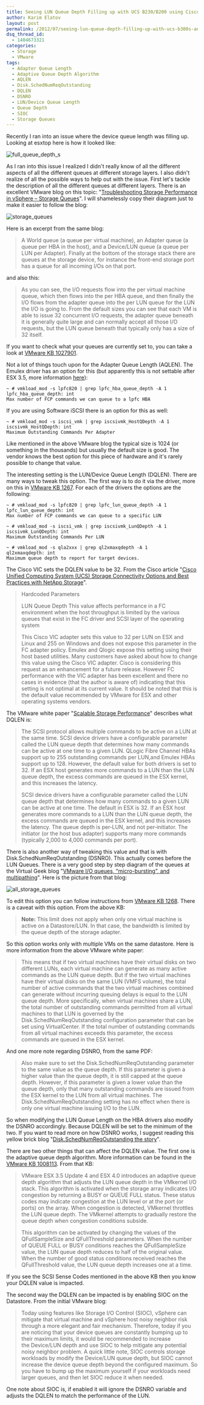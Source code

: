 ```yaml
---
title: Seeing LUN Queue Depth Filling up with UCS B230/B200 using Cisco VICs and EMC VMAX
author: Karim Elatov
layout: post
permalink: /2012/07/seeing-lun-queue-depth-filling-up-with-ucs-b300s-and-emc-vmax/
dsq_thread_id:
  - 1404673321
categories:
  - Storage
  - VMware
tags:
  - Adapter Queue Length
  - Adaptive Queue Depth Algorithm
  - AQLEN
  - Disk.SchedNumReqOutstanding
  - DQLEN
  - DSNRO
  - LUN/Device Queue Length
  - Queue Depth
  - SIOC
  - Storage Queues
---
```

Recently I ran into an issue where the device queue length was filling up. Looking at esxtop here is how it looked like:

![full_queue_depth_s](http://virtuallyhyper.com/wp-content/uploads/2012/07/full_queue_depth_s.png")

As I ran into this issue I realized I didn't really know of all the different aspects of all the different queues at different storage layers. I also didn't realize of all the possible ways to help out with the issue. First let's tackle the description of all the different queues at different layers. There is an excellent VMware blog on this topic: "[Troubleshooting Storage Performance in vSphere – Storage Queues](http://blogs.vmware.com/vsphere/2012/07/troubleshooting-storage-performance-in-vsphere-part-5-storage-queues.html)". I will shamelessly copy their diagram just to make it easier to follow the blog:

![storage_queues](http://virtuallyhyper.com/wp-content/uploads/2012/07/storage_queues1.png)

Here is an excerpt from the same blog:

> A World queue (a queue per virtual machine), an Adapter queue (a queue per HBA in the host), and a Device/LUN queue (a queue per LUN per Adapter). Finally at the bottom of the storage stack there are queues at the storage device, for instance the front-end storage port has a queue for all incoming I/Os on that port.

and also this:

> As you can see, the I/O requests flow into the per virtual machine queue, which then flows into the per HBA queue, and then finally the I/O flows from the adapter queue into the per LUN queue for the LUN the I/O is going to. From the default sizes you can see that each VM is able to issue 32 concurrent I/O requests, the adapter queue beneath it is generally quite large and can normally accept all those I/O requests, but the LUN queue beneath that typically only has a size of 32 itself.

If you want to check what your queues are currently set to, you can take a look at [VMware KB 1027901](http://kb.vmware.com/kb/1027901).

Not a lot of things touch upon for the Adapter Queue Length (AQLEN). The Emulex driver has an option for this (but apparently this is not settable after ESX 3.5, more information [here](http://www.yellow-bricks.com/2008/01/31/queue-depth-and-alike-settings-lost-after-an-upgrade-to-esx-35/)):


	~ # vmkload_mod -s lpfc820 | grep lpfc_hba_queue_depth -A 1
	lpfc_hba_queue_depth: int
	Max number of FCP commands we can queue to a lpfc HBA


If you are using Software iSCSI there is an option for this as well:


	~ # vmkload_mod -s iscsi_vmk | grep iscsivmk_HostQDepth -A 1
	iscsivmk_HostQDepth: int
	Maximum Outstanding Commands Per Adapter


Like mentioned in the above VMware blog the typical size is 1024 (or something in the thousands) but usually the default size is good. The vendor knows the best option for this piece of hardware and it's rarely possible to change that value.

The interesting setting is the LUN/Device Queue Length (DQLEN). There are many ways to tweak this option. The first way is to do it via the driver, more on this in [VMware KB 1267](http://kb.vmware.com/kb/1267). For each of the drivers the options are the following:


	~ # vmkload_mod -s lpfc820 | grep lpfc_lun_queue_depth -A 1
	lpfc_lun_queue_depth: int
	Max number of FCP commands we can queue to a specific LUN

	~ # vmkload_mod -s iscsi_vmk | grep iscsivmk_LunQDepth -A 1
	iscsivmk_LunQDepth: int
	Maximum Outstanding Commands Per LUN

	~ # vmkload_mod -s qla2xxx | grep ql2xmaxqdepth -A 1
	ql2xmaxqdepth: int
	Maximum queue depth to report for target devices.


The Cisco VIC sets the DQLEN value to be 32. From the Cisco article "[Cisco Unified Computing System (UCS) Storage Connectivity Options and Best Practices with NetApp Storage](http://www.cisco.com/en/US/prod/collateral/ps10265/ps10276/whitepaper_c11-702584.html)".

> Hardcoded Parameters
>
> LUN Queue Depth
> This value affects performance in a FC environment when the host throughput is limited by the various queues that exist in the FC driver and SCSI layer of the operating system
>
> This Cisco VIC adapter sets this value to 32 per LUN on ESX and Linux and 255 on Windows and does not expose this parameter in the FC adapter policy. Emulex and Qlogic expose this setting using their host based utilities. Many customers have asked about how to change this value using the Cisco VIC adapter. Cisco is considering this request as an enhancement for a future release. However FC performance with the VIC adapter has been excellent and there no cases in evidence (that the author is aware of) indicating that this setting is not optimal at its current value. It should be noted that this is the default value recommended by VMware for ESX and other operating systems vendors.

The VMware white paper "[Scalable Storage Performance](http://www.vmware.com/files/pdf/scalable_storage_performance.pdf)" describes what DQLEN is:

> The SCSI protocol allows multiple commands to be active on a LUN at the same time. SCSI device drivers have a configurable parameter called the LUN queue depth that determines how many commands can be active at one time to a given LUN. QLogic Fibre Channel HBAs support up to 255 outstanding commands per LUN,and Emulex HBAs support up to 128. However, the default value for both drivers is set to 32. If an ESX host generates more commands to a LUN than the LUN queue depth, the excess commands are queued in the ESX kernel, and this increases the latency.
>
> SCSI device drivers have a configurable parameter called the LUN queue depth that determines how many commands to a given LUN can be active at one time. The default in ESX is 32. If an ESX host generates more commands to a LUN than the LUN queue depth, the excess commands are queued in the ESX kernel, and this increases the latency. The queue depth is per‐LUN, and not per‐initiator. The initiator (or the host bus adapter) supports many more commands (typically 2,000 to 4,000 commands per port).

There is also another way of tweaking this value and that is with Disk.SchedNumReqOutstanding (DSNRO). This actually comes before the LUN Queues. There is a very good step by step diagram of the queues at the Virtual Geek blog "[VMware I/O queues, “micro-bursting”, and multipathing](http://virtualgeek.typepad.com/virtual_geek/2009/06/vmware-io-queues-micro-bursting-and-multipathing.html)". Here is the picture from that blog:

![all_storage_queues](http://virtuallyhyper.com/wp-content/uploads/2012/07/all_storage_queues.png)

To edit this option you can follow instructions from [VMware KB 1268](http://kb.vmware.com/kb/1268). There is a caveat with this option. From the above KB:

> **Note:** This limit does not apply when only one virtual machine is active on a Datastore/LUN. In that case, the bandwidth is limited by the queue depth of the storage adapter.

So this option works only with multiple VMs on the same datastore. Here is more information from the above VMware white paper:

> This means that if two virtual machines have their virtual disks on two different LUNs, each virtual machine can generate as many active commands as the LUN queue depth. But if the two virtual machines have their virtual disks on the same LUN (VMFS volume), the total number of active commands that the two virtual machines combined can generate without incurring queuing delays is equal to the LUN queue depth. More specifically, when virtual machines share a LUN, the total number of outstanding commands permitted from all virtual machines to that LUN is governed by the Disk.SchedNumReqOutstanding configuration parameter that can be set using VirtualCenter. If the total number of outstanding commands from all virtual machines exceeds this parameter, the excess commands are queued in the ESX kernel.

And one more note regarding DSNRO, from the same PDF:

> Also make sure to set the Disk.SchedNumReqOutstanding parameter to the same value as the queue depth. If this parameter is given a higher value than the queue depth, it is still capped at the queue depth. However, if this parameter is given a lower value than the queue depth, only that many outstanding commands are issued from the ESX kernel to the LUN from all virtual machines. The Disk.SchedNumReqOutstanding setting has no effect when there is only one virtual machine issuing I/O to the LUN.

So when modifying the LUN Queue Length on the HBA drivers also modify the DSNRO accordingly. Because DQLEN will be set to the minimum of the two. If you want to read more on how DSNRO works, I suggest reading this yellow brick blog "[Disk.SchedNumReqOutstanding the story](http://www.yellow-bricks.com/2011/06/23/disk-schednumreqoutstanding-the-story/)".

There are two other things that can affect the DQLEN value. The first one is the adaptive queue depth algorithm. More information can be found in the [VMware KB 1008113](http://kb.vmware.com/kb/1008113). From that KB:

> VMware ESX 3.5 Update 4 and ESX 4.0 introduces an adaptive queue depth algorithm that adjusts the LUN queue depth in the VMkernel I/O stack. This algorithm is activated when the storage array indicates I/O congestion by returning a BUSY or QUEUE FULL status. These status codes may indicate congestion at the LUN level or at the port (or ports) on the array. When congestion is detected, VMkernel throttles the LUN queue depth. The VMkernel attempts to gradually restore the queue depth when congestion conditions subside.
>
> This algorithm can be activated by changing the values of the QFullSampleSize and QFullThreshold parameters. When the number of QUEUE FULL or BUSY conditions reaches the QFullSampleSize value, the LUN queue depth reduces to half of the original value. When the number of good status conditions received reaches the QFullThreshold value, the LUN queue depth increases one at a time.

If you see the SCSI Sense Codes mentioned in the above KB then you know your DQLEN value is impacted.

The second way the DQLEN can be impacted is by enabling SIOC on the Datastore. From the initial VMware blog:

> Today using features like Storage I/O Control (SIOC), vSphere can mitigate that virtual machine and vSphere host noisy neighbor risk through a more elegant and fair mechanism. Therefore, today if you are noticing that your device queues are constantly bumping up to their maximum limits, it would be recommended to increase the Device/LUN depth and use SIOC to help mitigate any potential noisy neighbor problem. A quick little note, SIOC controls storage workloads by modify the Device/LUN queue depth, but SIOC cannot increase the device queue depth beyond the configured maximum. So you have to bump up the maximum yourself if your workloads need larger queues, and then let SIOC reduce it when needed.

One note about SIOC is, if enabled it will ignore the DSNRO variable and adjusts the DQLEN to match the performance of the LUN.

